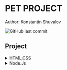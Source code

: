   # PET PROJECT
  Author: Konstantin Shuvalov
  
  ![GitHub last commit](https://img.shields.io/github/last-commit/Shuvalovrus/pet_project?style=flat-square)
  ## Project
  
  <details>
    <summary>HTML,CSS</summary>
 
  1. [cryptoCap][] 
  2. [Denis_Novik][]
  3. [GoCorona][]
  4. [LeCorte][]  
  
  </details>
  
   <details> 
    <summary>Node.Js</summary> 
  
  _All solutions are in the develop branch_
  
| Name                   | About                         | Repo           |
| -----------------------|:-----------------------------:|:--------------:|
| Node-js-basics         | Node.js basics tasks          |[Basics][]      |
| Node-js-file-manager   | CLI File Manager              |[File-Manager][]|
| Node-js-CRUD-api       | CRUD API example              |[CRUD-API][]    |
| Node-js-Remote-control | Remote control via web socket |[Remote][]    |
  
  </details>
  
  
  
  [Denis_Novik]: https://shuvalovrus.github.io/Portfolio_landing_practice
  [cryptoCap]: https://github.com/Shuvalovrus/CryptoCap
  [GoCorona]: https://shuvalovrus.github.io/GoCorona_web/
  [LeCorte]: https://github.com/Shuvalovrus/LeCorte_landing
  
  [Basics]: https://github.com/Shuvalovrus/node-nodejs-basics
  [File-Manager]: https://github.com/Shuvalovrus/node-nodejs-FileManager
  [CRUD-API]: https://github.com/Shuvalovrus/node-nodejs-CRUD-api
  [Remote]: https://github.com/Shuvalovrus/remote-control/tree/develop
  
 
